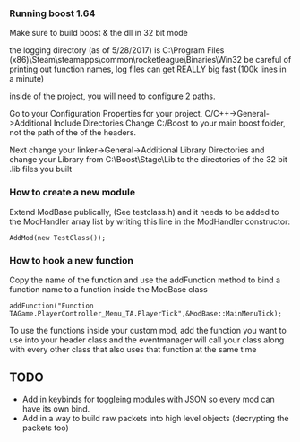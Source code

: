 ### Running boost 1.64
Make sure to build boost & the dll in 32 bit mode

the logging directory (as of 5/28/2017) is C:\Program Files (x86)\Steam\steamapps\common\rocketleague\Binaries\Win32
be careful of printing out function names, log files can get REALLY big fast (100k lines in a minute)

inside of the project, you will need to configure 2 paths. 

Go to your Configuration Properties for your project, C/C++->General->Additional Include Directories
Change C:/Boost to your main boost folder, not the path of the of the headers.

Next change your linker->General->Additional Library Directories and change your Library from C:\Boost\Stage\Lib to the
directories of the 32 bit .lib files you built 


### How to create a new module
Extend ModBase publically, (See testclass.h) and it needs to be added to the ModHandler array list by writing this line in the ModHandler constructor:
```
AddMod(new TestClass());
```

### How to hook a new function
Copy the name of the function and use the addFunction method to bind a function name to a function inside the ModBase class
```
addFunction("Function TAGame.PlayerController_Menu_TA.PlayerTick",&ModBase::MainMenuTick);
```

To use the functions inside your custom mod, add the function you want to use into your header class and the eventmanager will call your class along with every other class that also uses that function at the same time


## TODO
- Add in keybinds for toggleing modules with JSON so every mod can have its own bind.
- Add in a way to build raw packets into high level objects (decrypting the packets too)
